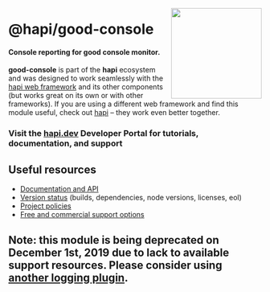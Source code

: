 <a href="https://hapi.dev"><img src="https://raw.githubusercontent.com/hapijs/assets/master/images/family.png" width="180px" align="right" /></a>

# @hapi/good-console

#### Console reporting for good console monitor.

**good-console** is part of the **hapi** ecosystem and was designed to work seamlessly with the [hapi web framework](https://hapi.dev) and its other components (but works great on its own or with other frameworks). If you are using a different web framework and find this module useful, check out [hapi](https://hapi.dev) – they work even better together.

### Visit the [hapi.dev](https://hapi.dev) Developer Portal for tutorials, documentation, and support

## Useful resources

- [Documentation and API](https://hapi.dev/family/good-console/)
- [Version status](https://hapi.dev/resources/status/#good-console) (builds, dependencies, node versions, licenses, eol)
- [Project policies](https://hapi.dev/policies/)
- [Free and commercial support options](https://hapi.dev/support/)

## Note: this module is being deprecated on December 1st, 2019 due to lack to available support resources. Please consider using [another logging plugin](https://hapi.dev/plugins/#logging).
